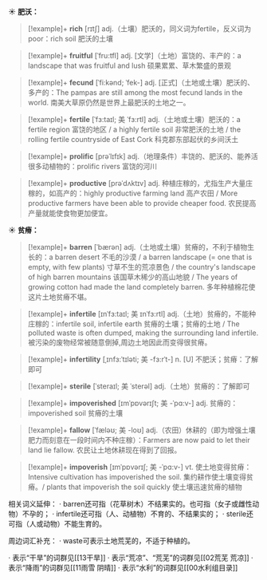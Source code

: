 ☀ <span class="category">**肥沃：**</span>
>[!example]+ <span class="vocabulary">**rich**</span> [rɪtʃ] 
> <span class="definition">adj.（土壤）肥沃的，同义词为fertile，反义词为poor：</span>rich soil 肥沃的土壤
           
>[!example]+ <span class="vocabulary">**fruitful**</span> [ˈfru:tfl]
> <span class="definition">adj. [文学]（土地）富饶的、丰产的：</span>a landscape that was fruitful and lush 硕果累累、草木繁盛的景观
            
>[!example]+ <span class="vocabulary">**fecund**</span> [ˈfi:kənd; ˈfek-]
> <span class="definition">adj. [正式]（土地或土壤）肥沃的、多产的：</span>The pampas are still among the most fecund lands in the world. 南美大草原仍然是世界上最肥沃的土地之一。          
                     
>[!example]+ <span class="vocabulary">**fertile**</span> [ˈfɜ:taɪl; 美 ˈfɜ:rtl]
> <span class="definition">adj.（土地或土壤）肥沃的：</span>a fertile region 富饶的地区 / a highly fertile soil 非常肥沃的土地 / the rolling fertile countryside of East Cork 科克郡东部起伏的乡间沃土

>[!example]+ <span class="vocabulary">**prolific**</span> [prəˈlɪfɪk]
> <span class="definition">adj.（地理条件）丰饶的、肥沃的、能养活很多动植物的：</span>prolific rivers 富饶的河川

>[!example]+ <span class="vocabulary">**productive**</span> [prəˈdʌktɪv]
> <span class="definition">adj. 种植庄稼的，尤指生产大量庄稼的，如高产的：</span>highly productive farming land 高产农田 / More productive farmers have been able to provide cheaper food. 农民提高产量就能使食物更加便宜。

☀ <span class="category">**贫瘠：**</span>
>[!example]+ <span class="vocabulary">**barren**</span> [ˈbærən]
> <span class="definition">adj.（土地或土壤）贫瘠的，不利于植物生长的：</span>a barren desert 不毛的沙漠 / a barren landscape (= one that is empty, with few plants) 寸草不生的荒凉景色 / the country's landscape of high barren mountains 该国草木稀少的高山地貌 / The years of growing cotton had made the land completely barren. 多年种植棉花使这片土地贫瘠不堪。
           
>[!example]+ <span class="vocabulary">**infertile**</span> [ɪnˈfɜ:taɪl; 美 ɪnˈfɜ:rtl]
> <span class="definition">adj.（土地）贫瘠的，不能种庄稼的：</span>infertile soil, infertile earth 贫瘠的土壤；贫瘠的土地 / The polluted waste is often dumped, making the surrounding land infertile. 被污染的废物经常被随意倒掉,周边土地因此而变得很贫瘠。
                      
>[!example]+ <span class="vocabulary">**infertility**</span> [ˌɪnfɜ:ˈtɪləti; 美 -fɜ:rˈt-]
> <span class="definition">n. [U] 不肥沃；贫瘠：</span>了解即可
 
>[!example]+ <span class="vocabulary">**sterile**</span> [ˈsteraɪl; 美 ˈsterəl]
> <span class="definition">adj.（土地）贫瘠的：</span>了解即可
           
>[!example]+ <span class="vocabulary">**impoverished**</span> [ɪmˈpɒvərɪʃt; 美 -ˈpɑ:v-]
> <span class="definition">adj. 贫瘠的：</span>impoverished soil 贫瘠的土壤
           
>[!example]+ <span class="vocabulary">**fallow**</span> [ˈfæləʊ; 美 -loʊ]
> <span class="definition">adj.（农田）休耕的（即为增强土壤肥力而刻意在一段时间内不种庄稼）：</span>Farmers are now paid to let their land lie fallow. 农民让土地休耕现在得到了回报。
           
>[!example]+ <span class="vocabulary">**impoverish**</span> [ɪmˈpɒvərɪʃ; 美 -ˈpɑ:v-]
> <span class="definition">vt. 使土地变得贫瘠：</span>Intensive cultivation has impoverished the soil. 集约耕作使土壤变得贫瘠。/ plants that impoverish the soil quickly 使土壤迅速贫瘠的植物

相关词义延伸：
· barren还可指（花草树木）不结果实的。也可指（女子或雌性动物）不孕的；
· infertile还可指（人、动植物）不育的、不结果实的；
· sterile还可指（人或动物）不能生育的。

周边词汇补充：
· waste可表示土地荒芜的，不适于种植的。

· 表示“干旱”的词群见[[13干旱]]
· 表示“荒凉”、“荒芜”的词群见[[02荒芜 荒凉]]
· 表示“降雨”的词群见[[11雨雪 阴晴]]
· 表示“水利”的词群见[[00水利组目录]]
